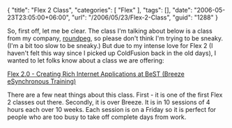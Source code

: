 {
	"title": "Flex 2 Class",
	"categories": [
		"Flex"
	],
	"tags": [],
	"date": "2006-05-23T23:05:00+06:00",
	"url": "/2006/05/23/Flex-2-Class",
	"guid": "1288"
}

So, first off, let me be clear. The class I'm talking about below is a class from my company, <a href="http://www.roundpeg.com">roundpeg</a>, so please don't think I'm trying to be sneaky. (I'm a bit too slow to be sneaky.) But due to my intense love for Flex 2 (I haven't felt this way since I picked up ColdFusion back in the old days), I wanted to let folks know about a class we are offering: 

<a href="http://www.roundpeg.com/home.cfm?main=training&action=classinfo&classid=168&locid=37">Flex 2.0 - Creating Rich Internet Applications at BeST (Breeze eSynchronous Training)</a>

There are a few neat things about this class. First - it is one of the first Flex 2 classes out there. Secondly, it is over Breeze. It is in 10 sessions of 4 hours each over 10 weeks. Each session is on a Friday so it is perfect for people who are too busy to take off complete days from work.